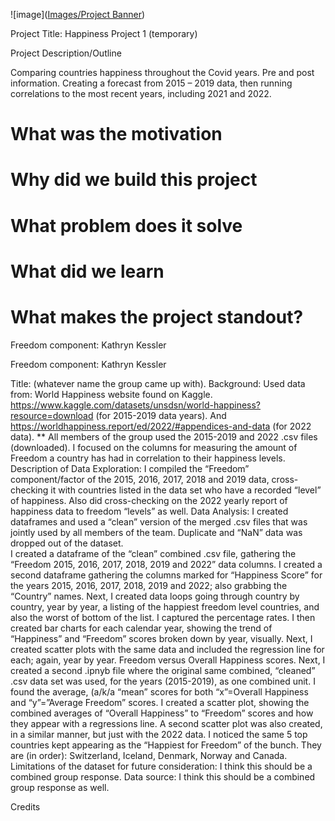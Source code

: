 
![image]([Images/Project Banner](https://github.com/tvaughn905/Project-1/blob/main/Images/Project%20Banner.png))

Project Title: Happiness Project 1 (temporary)

Project Description/Outline

Comparing countries happiness throughout the Covid years. Pre and post information. Creating a forecast from 2015 – 2019 data, then running correlations to the most recent years, including 2021 and 2022.


# What was the motivation
# Why did we build this project
# What problem does it solve
# What did we learn
# What makes the project standout?

Freedom component: Kathryn Kessler

Freedom component: Kathryn Kessler

Title: (whatever name the group came up with).
Background: Used data from: World Happiness website found on Kaggle. 
https://www.kaggle.com/datasets/unsdsn/world-happiness?resource=download (for 2015-2019 data years).
And
https://worldhappiness.report/ed/2022/#appendices-and-data (for 2022 data).
** All members of the group used the 2015-2019 and 2022 .csv files (downloaded).
I focused on the columns for measuring the amount of Freedom a country has had in correlation to their happiness levels. 
Description of Data Exploration:  I compiled the “Freedom” component/factor of the 2015, 2016, 2017, 2018 and 2019 data, cross-checking it with countries listed in the data set who have a recorded “level” of happiness.  Also did cross-checking on the 2022 yearly report of happiness data to freedom “levels” as well. 
Data Analysis:  I created dataframes and used a “clean” version of the merged .csv files that was jointly used by all members of the team.  Duplicate and “NaN” data was dropped out of the dataset.  
I created a dataframe of the “clean” combined .csv file, gathering the “Freedom 2015, 2016, 2017, 2018, 2019 and 2022” data columns.  I created a second dataframe gathering the columns marked for “Happiness Score” for the years 2015, 2016, 2017, 2018, 2019 and 2022; also grabbing the “Country” names. Next, I created data loops going through country by country, year by year, a listing of the happiest freedom level countries, and also the worst of bottom of the list. I captured the percentage rates. I then created bar charts for each calendar year, showing the trend of “Happiness” and “Freedom” scores broken down by year, visually.  Next, I created scatter plots with the same data and included the regression line for each; again, year by year. Freedom versus Overall Happiness scores. Next, I created a second .ipnyb file where the original same combined, “cleaned” .csv data set was used, for the years (2015-2019), as one combined unit.  I found the average, (a/k/a “mean” scores for both “x”=Overall Happiness and “y”=”Average Freedom” scores. I created a scatter plot, showing the combined averages of “Overall Happiness” to “Freedom” scores and how they appear with a regressions line. A second scatter plot was also created, in a similar manner, but just with the 2022 data. I noticed the same 5 top countries kept appearing as the “Happiest for Freedom” of the bunch. They are (in order): Switzerland, Iceland, Denmark, Norway and Canada. 
Limitations of the dataset for future consideration:  I think this should be a combined group response.
Data source: I think this should be a combined group response as well. 








Credits
